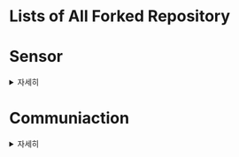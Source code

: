 # Lists of All Forked Repository
# Sensor
<details>
    <summary>자세히</summary>
## realsense
* [librealsense](https://github.com/WannaSleep3254/librealsense)

## SICK
### C++
* [Generic C++ library](https://github.com/WannaSleep3254/sick_scan_base)

### SICK_SCAN
* [The driver supports both Linux (native, ROS1, ROS2)](https://github.com/WannaSleep3254/sick_scan_xd)
* [The driver supports ROS1](https://github.com/WannaSleep3254/sick_scan)
* [The driver supports ROS2](https://github.com/WannaSleep3254/sick_scan2)

### SICK_SAFTEYSCANNERS
* [The driver supports ROS1](https://github.com/WannaSleep3254/sick_safetyscanners)
* [The driver supports ROS2](https://github.com/WannaSleep3254/sick_safetyscanners2)

## Pepperl+Fuchs
* [The official driver](https://github.com/WannaSleep3254/pf_lidar_ros_driver)
* [The unofficial driver](https://github.com/WannaSleep3254/pepperl_fuchs)

</details>

# Communiaction
  <details>
    <summary>자세히</summary>

## EtherCat
* [EatherCAT Master](https://github.com/WannaSleep3254/SOEM)
* [EatherCAT Slave](https://github.com/WannaSleep3254/SOES)
</details>
